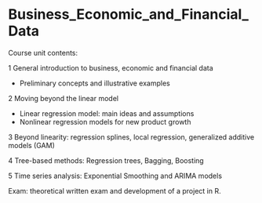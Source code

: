 # Business_Economic_and_Financial_Data

Course unit contents:

1 General introduction to business, economic and financial data
  - Preliminary concepts and illustrative examples

2 Moving beyond the linear model
  - Linear regression model: main ideas and assumptions
  - Nonlinear regression models for new product growth

3 Beyond linearity: regression splines, local regression, generalized additive models (GAM)
  
4 Tree-based methods: Regression trees, Bagging, Boosting

5 Time series analysis: Exponential Smoothing and ARIMA models


Exam: theoretical written exam and development of a project in R.
